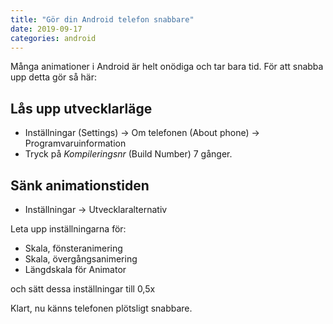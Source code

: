 ```yaml
---
title: "Gör din Android telefon snabbare"
date: 2019-09-17
categories: android
---
```


Många animationer i Android är helt onödiga och tar bara tid. För att snabba upp detta gör så här:

## Lås upp utvecklarläge

* Inställningar (Settings) -> Om telefonen (About phone) -> Programvaruinformation
* Tryck på *Kompileringsnr* (Build Number) 7 gånger.

## Sänk animationstiden

* Inställningar -> Utvecklaralternativ

Leta upp inställningarna för:

* Skala, fönsteranimering
* Skala, övergångsanimering
* Längdskala för Animator

och sätt dessa inställningar till 0,5x

Klart, nu känns telefonen plötsligt snabbare.
